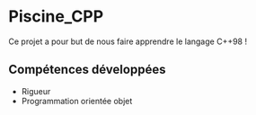 # Piscine_CPP

Ce projet a pour but de nous faire apprendre le langage C++98 !  

## Compétences développées

* Rigueur
* Programmation orientée objet
